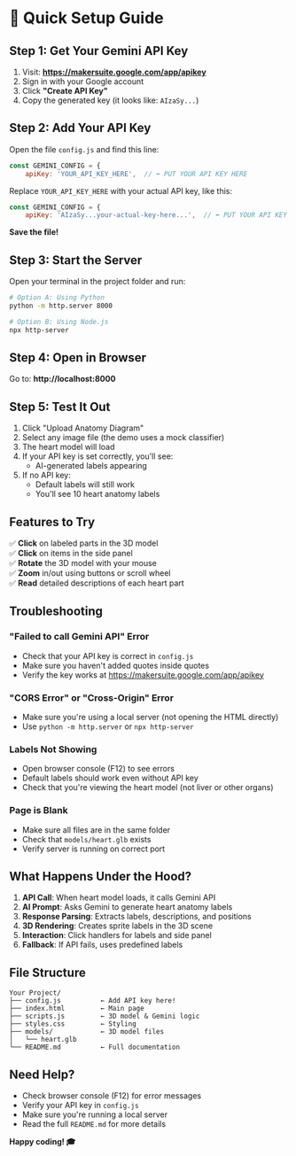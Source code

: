 # 🚀 Quick Setup Guide

## Step 1: Get Your Gemini API Key

1. Visit: **https://makersuite.google.com/app/apikey**
2. Sign in with your Google account
3. Click **"Create API Key"**
4. Copy the generated key (it looks like: `AIzaSy...`)

## Step 2: Add Your API Key

Open the file `config.js` and find this line:

```javascript
const GEMINI_CONFIG = {
    apiKey: 'YOUR_API_KEY_HERE',  // ⬅️ PUT YOUR API KEY HERE
```

Replace `YOUR_API_KEY_HERE` with your actual API key, like this:

```javascript
const GEMINI_CONFIG = {
    apiKey: 'AIzaSy...your-actual-key-here...',  // ⬅️ PUT YOUR API KEY HERE
```

**Save the file!**

## Step 3: Start the Server

Open your terminal in the project folder and run:

```bash
# Option A: Using Python
python -m http.server 8000

# Option B: Using Node.js
npx http-server
```

## Step 4: Open in Browser

Go to: **http://localhost:8000**

## Step 5: Test It Out

1. Click "Upload Anatomy Diagram"
2. Select any image file (the demo uses a mock classifier)
3. The heart model will load
4. If your API key is set correctly, you'll see:
   - AI-generated labels appearing
5. If no API key:
   - Default labels will still work
   - You'll see 10 heart anatomy labels

## Features to Try

✅ **Click** on labeled parts in the 3D model  
✅ **Click** on items in the side panel  
✅ **Rotate** the 3D model with your mouse  
✅ **Zoom** in/out using buttons or scroll wheel  
✅ **Read** detailed descriptions of each heart part

## Troubleshooting

### "Failed to call Gemini API" Error
- Check that your API key is correct in `config.js`
- Make sure you haven't added quotes inside quotes
- Verify the key works at https://makersuite.google.com/app/apikey

### "CORS Error" or "Cross-Origin" Error
- Make sure you're using a local server (not opening the HTML directly)
- Use `python -m http.server` or `npx http-server`

### Labels Not Showing
- Open browser console (F12) to see errors
- Default labels should work even without API key
- Check that you're viewing the heart model (not liver or other organs)

### Page is Blank
- Make sure all files are in the same folder
- Check that `models/heart.glb` exists
- Verify server is running on correct port

## What Happens Under the Hood?

1. **API Call**: When heart model loads, it calls Gemini API
2. **AI Prompt**: Asks Gemini to generate heart anatomy labels
3. **Response Parsing**: Extracts labels, descriptions, and positions
4. **3D Rendering**: Creates sprite labels in the 3D scene
5. **Interaction**: Click handlers for labels and side panel
6. **Fallback**: If API fails, uses predefined labels

## File Structure

```
Your Project/
├── config.js          ← Add API key here!
├── index.html         ← Main page
├── scripts.js         ← 3D model & Gemini logic
├── styles.css         ← Styling
├── models/            ← 3D model files
│   └── heart.glb
└── README.md          ← Full documentation
```

## Need Help?

- Check browser console (F12) for error messages
- Verify your API key in `config.js`
- Make sure you're running a local server
- Read the full `README.md` for more details

**Happy coding! 🎓**

